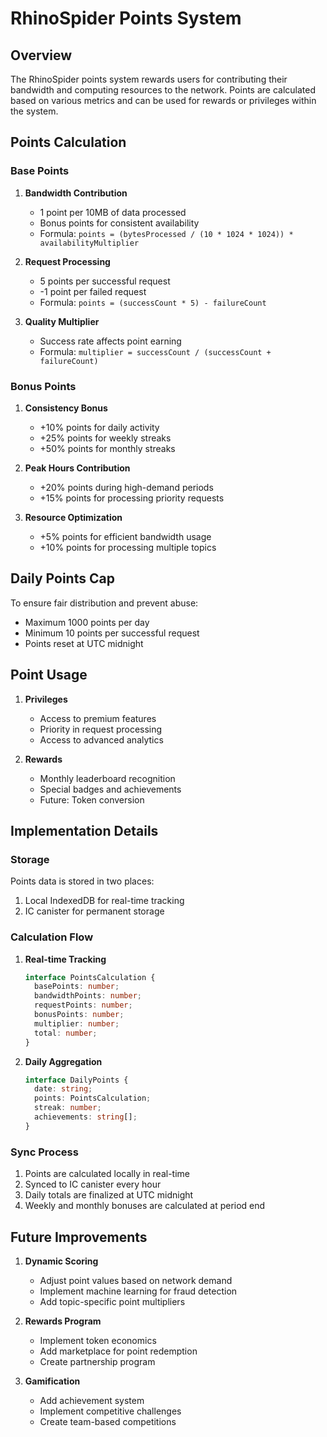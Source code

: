 # RhinoSpider Points System

## Overview

The RhinoSpider points system rewards users for contributing their bandwidth and computing resources to the network. Points are calculated based on various metrics and can be used for rewards or privileges within the system.

## Points Calculation

### Base Points

1. **Bandwidth Contribution**
   - 1 point per 10MB of data processed
   - Bonus points for consistent availability
   - Formula: `points = (bytesProcessed / (10 * 1024 * 1024)) * availabilityMultiplier`

2. **Request Processing**
   - 5 points per successful request
   - -1 point per failed request
   - Formula: `points = (successCount * 5) - failureCount`

3. **Quality Multiplier**
   - Success rate affects point earning
   - Formula: `multiplier = successCount / (successCount + failureCount)`

### Bonus Points

1. **Consistency Bonus**
   - +10% points for daily activity
   - +25% points for weekly streaks
   - +50% points for monthly streaks

2. **Peak Hours Contribution**
   - +20% points during high-demand periods
   - +15% points for processing priority requests

3. **Resource Optimization**
   - +5% points for efficient bandwidth usage
   - +10% points for processing multiple topics

## Daily Points Cap

To ensure fair distribution and prevent abuse:
- Maximum 1000 points per day
- Minimum 10 points per successful request
- Points reset at UTC midnight

## Point Usage

1. **Privileges**
   - Access to premium features
   - Priority in request processing
   - Access to advanced analytics

2. **Rewards**
   - Monthly leaderboard recognition
   - Special badges and achievements
   - Future: Token conversion

## Implementation Details

### Storage

Points data is stored in two places:
1. Local IndexedDB for real-time tracking
2. IC canister for permanent storage

### Calculation Flow

1. **Real-time Tracking**
   ```typescript
   interface PointsCalculation {
     basePoints: number;
     bandwidthPoints: number;
     requestPoints: number;
     bonusPoints: number;
     multiplier: number;
     total: number;
   }
   ```

2. **Daily Aggregation**
   ```typescript
   interface DailyPoints {
     date: string;
     points: PointsCalculation;
     streak: number;
     achievements: string[];
   }
   ```

### Sync Process

1. Points are calculated locally in real-time
2. Synced to IC canister every hour
3. Daily totals are finalized at UTC midnight
4. Weekly and monthly bonuses are calculated at period end

## Future Improvements

1. **Dynamic Scoring**
   - Adjust point values based on network demand
   - Implement machine learning for fraud detection
   - Add topic-specific point multipliers

2. **Rewards Program**
   - Implement token economics
   - Add marketplace for point redemption
   - Create partnership program

3. **Gamification**
   - Add achievement system
   - Implement competitive challenges
   - Create team-based competitions
